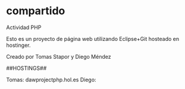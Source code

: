 compartido
==========

Actividad PHP 

Esto es un proyecto de página web utilizando Eclipse+Git hosteado en hostinger.

Creado por Tomas Stapor y Diego Méndez

##HOSTINGS##

Tomas: dawprojectphp.hol.es
Diego: 
